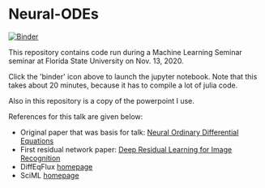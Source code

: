 # Neural-ODEs

[![Binder](https://mybinder.org/badge_logo.svg)](https://mybinder.org/v2/gh/pseastham/Neural-ODEs/HEAD?filepath=neural_ode.ipynb)

This repository contains code run during a Machine Learning Seminar seminar at Florida State University on Nov. 13, 2020.

Click the 'binder' icon above to launch the jupyter notebook. Note that this takes about 20 minutes, because it has to compile a lot of julia code.

Also in this repository is a copy of the powerpoint I use.

References for this talk are given below:
* Original paper that was basis for talk: [Neural Ordinary Differential Equations](https://arxiv.org/abs/1806.07366)
* First residual network paper: [Deep Residual Learning for Image Recognition](https://arxiv.org/abs/1512.03385)
* DiffEqFlux [homepage](https://diffeqflux.sciml.ai/dev/)
* SciML [homepage](https://sciml.ai/)
